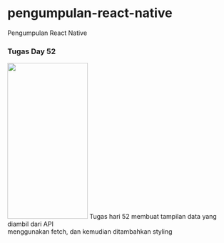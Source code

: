 # pengumpulan-react-native
Pengumpulan React Native


### Tugas Day 52
<img src="https://github.com/ozanryo/pengumpulan-react-native/blob/main/20210702_131856.gif?raw=true" width="180" height="350" />
Tugas hari 52 membuat tampilan data yang diambil dari API
<br />
menggunakan fetch, dan kemudian ditambahkan styling


